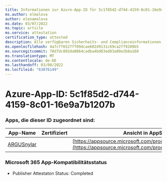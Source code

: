 ```yaml
---
title: Informationen zur Azure-App-ID für 5c1f85d2-d744-4159-8c01-16e9a7b1207b
ms.author: elmalova
author: elenamalova
ms.date: 03/07/2022
ms.topic: article
ms.service: attestation
certification_type: attested
description: Alle verfügbaren Sicherheits- und Complianceinformationen für 5c1f85d2-d744-4159-8c01-16e9a7b1207b.
ms.openlocfilehash: 4a7cff6527ff09dcae602d9131c69ca2ff9209b5
ms.sourcegitcommit: 78d7dc892da0864cadba4bd03ed83a09e2b8a160
ms.translationtype: MT
ms.contentlocale: de-DE
ms.lasthandoff: 03/08/2022
ms.locfileid: "63076149"
---
```

# <a name="azure-app-id-5c1f85d2-d744-4159-8c01-16e9a7b1207b"></a>Azure-App-ID: 5c1f85d2-d744-4159-8c01-16e9a7b1207b


### <a name="apps-associated-with-this-id"></a>Apps, die dieser ID zugeordnet sind:
| **App-Name** | **Zertifiziert** | **Ansicht in AppSource** |
|--------------|---------------|-----------------------|
| [ARGUSnylar](https://docs.microsoft.com/microsoft-365-app-certification/forward/WA200003186) |  | [https://appsource.microsoft.com/product/office/WA200003186](https://appsource.microsoft.com/product/office/WA200003186) |

### <a name="microsoft-365-app-compliance-status"></a>Microsoft 365 App-Kompatibilitätsstatus
- Publisher Attestaton Status: Completed
